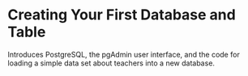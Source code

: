 # Creating Your First Database and Table

Introduces PostgreSQL, the pgAdmin user interface, and the code for loading a simple data set about teachers into a new database.